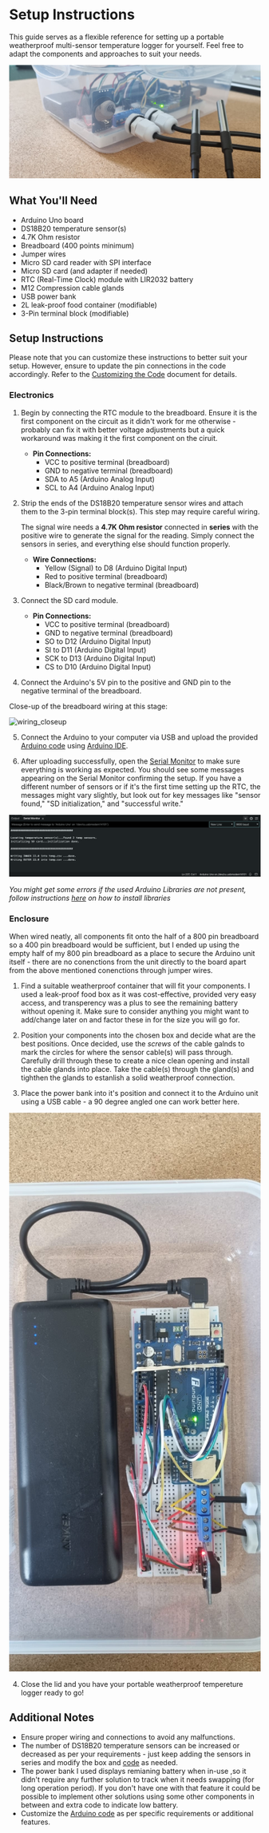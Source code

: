 # Setup Instructions
This guide serves as a flexible reference for setting up a portable weatherproof multi-sensor temperature logger for yourself. Feel free to adapt the components and approaches to suit your needs.


<img src="/media/images/1.jpeg" width="100%" height="50%" alt="box_side">


## What You'll Need

- Arduino Uno board
- DS18B20 temperature sensor(s)
- 4.7K Ohm resistor
- Breadboard (400 points minimum)
- Jumper wires
- Micro SD card reader with SPI interface
- Micro SD card (and adapter if needed)
- RTC (Real-Time Clock) module with LIR2032 battery
- M12 Compression cable glands 
- USB power bank
- 2L leak-proof food container (modifiable)
- 3-Pin terminal block (modifiable)


## Setup Instructions
Please note that you can customize these instructions to better suit your setup. However, ensure to update the pin connections in the code accordingly. Refer to the [Customizing the Code](/media/manuals/Customising_the_Code.md) document for details.

### Electronics

1. Begin by connecting the RTC module to the breadboard. Ensure it is the first component on the circuit as it didn't work for me otherwise - probably can fix it with better voltage adjustments but a quick workaround was making it the first component on the ciruit.

   - **Pin Connections:**
     - VCC to positive terminal (breadboard)
     - GND to negative terminal (breadboard)
     - SDA to A5 (Arduino Analog Input)
     - SCL to A4 (Arduino Analog Input)

2. Strip the ends of the DS18B20 temperature sensor wires and attach them to the 3-pin terminal block(s). This step may require careful wiring.

    The signal wire needs a **4.7K Ohm resistor** connected in **series** with the positive wire to generate the signal for the reading. Simply connect the sensors in series, and everything else should function properly.

   - **Wire Connections:**
     - Yellow (Signal) to D8 (Arduino Digital Input)
     - Red to positive terminal (breadboard)
     - Black/Brown to negative terminal (breadboard)

3. Connect the SD card module.

   - **Pin Connections:**
     - VCC to positive terminal (breadboard)
     - GND to negative terminal (breadboard)
     - SO to D12 (Arduino Digital Input)
     - SI to D11 (Arduino Digital Input)
     - SCK to D13 (Arduino Digital Input)
     - CS to D10 (Arduino Digital Input)

4. Connect the Arduino's 5V pin to the positive and GND pin to the negative terminal of the breadboard.

Close-up of the breadboard wiring at this stage:

<img src="/media/images/wiring_closeup.jpg" width="100%" height="20%" alt="wiring_closeup">


5. Connect the Arduino to your computer via USB and upload the provided [Arduino code](/temp_sensor/temp_sensor.ino) using [Arduino IDE](https://www.arduino.cc/en/software).

6. After uploading successfully, open the [Serial Monitor](https://docs.arduino.cc/software/ide-v2/tutorials/ide-v2-serial-monitor/) to make sure everything is working as expected. You should see some messages appearing on the Serial Monitor confirming the setup. If you have a different number of sensors or if it's the first time setting up the RTC, the messages might vary slightly, but look out for key messages like "sensor found," "SD initialization," and "successful write."

<img src="/media/images/serialMonitor.png" width="100%" height="20%" alt="upload_success">


*You might get some errors if the used Arduino Libraries are not present, follow instructions [here](https://docs.arduino.cc/software/ide-v1/tutorials/installing-libraries/) on how to install libraries*

### Enclosure

When wired neatly, all components fit onto the half of a 800 pin breadboard so a 400 pin breadboard would be sufficient, but I ended up using the empty half of my 800 pin breadboard as a place to secure the Arduino unit itself - there are no conenctions from the unit directly to the board apart from the above mentioned conenctions through jumper wires.

1. Find a suitable weatherproof container that will fit your components. I used a leak-proof food box as it was cost-effective, provided very easy access, and transperency was a plus to see the remaining battery without opening it. Make sure to consider anything you might want to add/change later on and factor these in for the size you will go for. 

2. Position your components into the chosen box and decide what are the best positions. Once decided, use the *screws*
of the cable galnds to mark the circles for where the sensor cable(s) will pass through. Carefully drill through these to create a nice clean opening and install the cable glands into place. Take the cable(s) through the gland(s) and tighthen the glands to estanlish a solid weatherproof connection. 

3. Place the power bank into it's position and connect it to the Arduino unit using a USB cable - a 90 degree angled one can work better here. 


<img src="/media/images/2.jpeg" width="100%" height="30%" alt="box_open">



4. Close the lid and you have your portable weatherproof tempereture logger ready to go! 



## Additional Notes
- Ensure proper wiring and connections to avoid any malfunctions.
- The number of DS18B20 temperature sensors can be increased or decreased as per your requirements - just keep adding the sensors in series and modify the box and [code](/media/manuals/Customising_the_Code.md) as needed.
- The power bank I used displays remianing battery when in-use ,so it didn't require any further solution to track when it needs swapping (for long operation period). If you don't have one with that feature it could be possible to implement other solutions using some other components in between and extra code to indicate low battery. 
- Customize the [Arduino code](/temp_sensor/temp_sensor.ino) as per specific requirements or additional features.